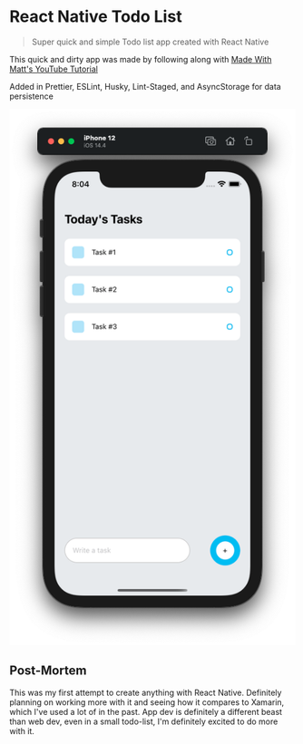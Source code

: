 # React Native Todo List

> Super quick and simple Todo list app created with React Native

This quick and dirty app was made by following along with
[Made With Matt's YouTube Tutorial](https://www.youtube.com/watch?v=0kL6nhutjQ8)

Added in Prettier, ESLint, Husky, Lint-Staged, and AsyncStorage for data
persistence

![](screenshot.png)

## Post-Mortem

This was my first attempt to create anything with React Native. Definitely
planning on working more with it and seeing how it compares to Xamarin, which
I've used a lot of in the past. App dev is definitely a different beast than web
dev, even in a small todo-list, I'm definitely excited to do more with it.
